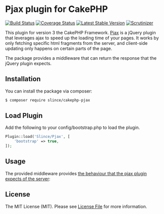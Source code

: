 # Pjax plugin for CakePHP

[![Build Status](https://img.shields.io/travis/slince/cakephp-pjax/master.svg?style=flat-square)](https://travis-ci.org/slince/cakephp-pjax)
[![Coverage Status](https://img.shields.io/codecov/c/github/slince/cakephp-pjax.svg?style=flat-square)](https://codecov.io/github/slince/cakephp-pjax)
[![Latest Stable Version](https://img.shields.io/packagist/v/slince/cakephp-pjax.svg?style=flat-square&label=stable)](https://packagist.org/packages/slince/cakephp-pjax)
[![Scrutinizer](https://img.shields.io/scrutinizer/g/slince/cakephp-pjax.svg?style=flat-square)](https://scrutinizer-ci.com/g/slince/cakephp-pjax/?branch=master)

This plugin for version 3 the CakePHP Framework. [Pjax](https://github.com/defunkt/jquery-pjax) is a jQuery plugin that leverages ajax to 
speed up the loading time of your pages. It works by only fetching specific html fragments
from the server, and client-side updating only happens on certain parts of the page.

The package provides a middleware that can return the response that the jQuery plugin expects.

## Installation

You can install the package via composer:
``` bash
$ composer require slince/cakephp-pjax
```

## Load Plugin

Add the following to your config/bootstrap.php to load the plugin.

```php
Plugin::load('Slince/Pjax', [
    'bootstrap' => true,
]);
```

## Usage

The provided middleware provides [the behaviour that the pjax plugin expects of the server](https://github.com/defunkt/jquery-pjax#server-side):

## License

The MIT License (MIT). Please see [License File](LICENSE.md) for more information.

